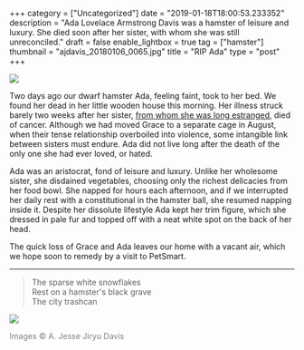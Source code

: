 +++
category = ["Uncategorized"]
date = "2019-01-18T18:00:53.233352"
description = "Ada Lovelace Armstrong Davis was a hamster of leisure and luxury. She died soon after her sister, with whom she was still unreconciled."
draft = false
enable_lightbox = true
tag = ["hamster"]
thumbnail = "ajdavis_20180106_0065.jpg"
title = "RIP Ada"
type = "post"
+++

![](ajdavis_20180106_0065.jpg)

Two days ago our dwarf hamster Ada, feeling faint, took to her bed. We found her dead in her little wooden house this morning. Her illness struck barely two weeks after her sister, [from whom she was long estranged](/rip-grace), died of cancer. Although we had moved Grace to a separate cage in August, when their tense relationship overboiled into violence, some intangible link between sisters must endure. Ada did not live long after the death of the only one she had ever loved, or hated.

Ada was an aristocrat, fond of leisure and luxury. Unlike her wholesome sister, she disdained vegetables, choosing only the richest delicacies from her food bowl. She napped for hours each afternoon, and if we interrupted her daily rest with a constitutional in the hamster ball, she resumed napping inside it. Despite her dissolute lifestyle Ada kept her trim figure, which she dressed in pale fur and topped off with a neat white spot on the back of her head.

The quick loss of Grace and Ada leaves our home with a vacant air, which we hope soon to remedy by a visit to PetSmart.

---

> The sparse white snowflakes<br>
> Rest on a hamster's black grave<br>
> The city trashcan 

![](ajdavis_20180106_0033.jpg)

<span style="color: gray">Images &copy; A. Jesse Jiryu Davis</span>
